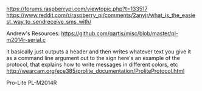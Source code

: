 https://forums.raspberrypi.com/viewtopic.php?t=133517
https://www.reddit.com/r/raspberry_pi/comments/2anyjr/what_is_the_easiest_way_to_sendreceive_sms_with/

Andrew's Resources:
https://github.com/qartis/misc/blob/master/pl-m2014r-serial.c

it basically just outputs a header and then writes whatever text you give it as a command line argument out to the sign
here's an example of the protocol, that explains how to write messages in different colors, etc
http://wearcam.org/ece385/prolite_documentation/ProliteProtocol.html

Pro-Lite PL-M2014R
